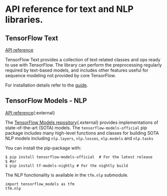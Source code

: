 # API reference for text and NLP libraries.

## TensorFlow Text

[API reference](https://www.tensorflow.org/text/api_docs/python/text)

TensorFlow Text provides a collection of text related classes and ops ready to
use with TensorFlow. The library can perform the preprocessing regularly
required by text-based models, and includes other features useful for sequence
modeling not provided by core TensorFlow.

For installation details refer to the
[guide](https://tensorflow.devsite.corp.google.com/text/guide/tf_text_intro).

## TensorFlow Models - NLP

[API reference](https://tensorflow.org/api_docs/python/tfm/nlp){:external}

The
[TensorFlow Models repository](https://github.com/tensorflow/models){.external}
provides implementations of state-of-the-art (SOTA) models. The
`tensorflow-models-official` pip package includes many high-level functions and
classes for building SOTA NLP models including `nlp.layers`, `nlp.losses`,
`nlp.models` and `nlp.tasks`

You can install the pip-package with:

```
$ pip install tensorflow-models-official  # For the latest release
$ #or
$ pip install tf-models-nightly # For the nightly build
```

The NLP functionality is available in the `tfm.nlp` submodule.

```
import tensorflow_models as tfm
tfm.nlp
```
